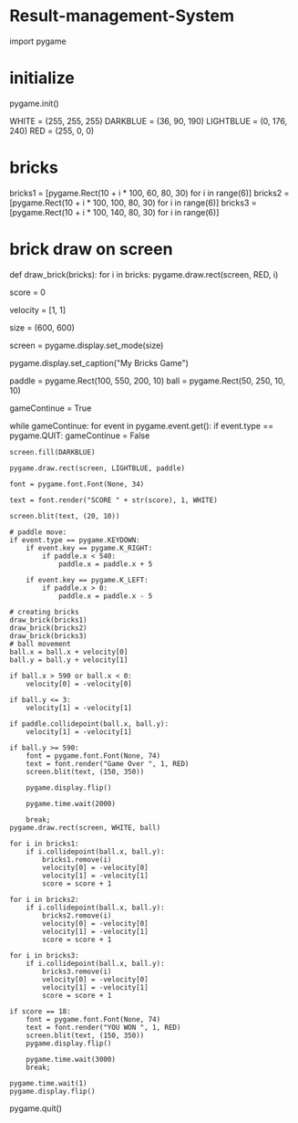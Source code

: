 # Result-management-System
import pygame

# initialize
pygame.init()

WHITE = (255, 255, 255)
DARKBLUE = (36, 90, 190)
LIGHTBLUE = (0, 176, 240)
RED = (255, 0, 0)

# bricks

bricks1 = [pygame.Rect(10 + i * 100, 60, 80, 30) for i in range(6)]
bricks2 = [pygame.Rect(10 + i * 100, 100, 80, 30) for i in range(6)]
bricks3 = [pygame.Rect(10 + i * 100, 140, 80, 30) for i in range(6)]


# brick draw on screen

def draw_brick(bricks):
    for i in bricks:
        pygame.draw.rect(screen, RED, i)


score = 0

velocity = [1, 1]

size = (600, 600)

screen = pygame.display.set_mode(size)

pygame.display.set_caption("My Bricks Game")

paddle = pygame.Rect(100, 550, 200, 10)
ball = pygame.Rect(50, 250, 10, 10)

gameContinue = True

while gameContinue:
    for event in pygame.event.get():
        if event.type == pygame.QUIT:
            gameContinue = False

    screen.fill(DARKBLUE)

    pygame.draw.rect(screen, LIGHTBLUE, paddle)

    font = pygame.font.Font(None, 34)

    text = font.render("SCORE " + str(score), 1, WHITE)

    screen.blit(text, (20, 10))

    # paddle move:
    if event.type == pygame.KEYDOWN:
        if event.key == pygame.K_RIGHT:
            if paddle.x < 540:
                paddle.x = paddle.x + 5

        if event.key == pygame.K_LEFT:
            if paddle.x > 0:
                paddle.x = paddle.x - 5

    # creating bricks
    draw_brick(bricks1)
    draw_brick(bricks2)
    draw_brick(bricks3)
    # ball movement
    ball.x = ball.x + velocity[0]
    ball.y = ball.y + velocity[1]

    if ball.x > 590 or ball.x < 0:
        velocity[0] = -velocity[0]

    if ball.y <= 3:
        velocity[1] = -velocity[1]

    if paddle.collidepoint(ball.x, ball.y):
        velocity[1] = -velocity[1]

    if ball.y >= 590:
        font = pygame.font.Font(None, 74)
        text = font.render("Game Over ", 1, RED)
        screen.blit(text, (150, 350))

        pygame.display.flip()

        pygame.time.wait(2000)

        break;
    pygame.draw.rect(screen, WHITE, ball)

    for i in bricks1:
        if i.collidepoint(ball.x, ball.y):
            bricks1.remove(i)
            velocity[0] = -velocity[0]
            velocity[1] = -velocity[1]
            score = score + 1

    for i in bricks2:
        if i.collidepoint(ball.x, ball.y):
            bricks2.remove(i)
            velocity[0] = -velocity[0]
            velocity[1] = -velocity[1]
            score = score + 1

    for i in bricks3:
        if i.collidepoint(ball.x, ball.y):
            bricks3.remove(i)
            velocity[0] = -velocity[0]
            velocity[1] = -velocity[1]
            score = score + 1

    if score == 18:
        font = pygame.font.Font(None, 74)
        text = font.render("YOU WON ", 1, RED)
        screen.blit(text, (150, 350))
        pygame.display.flip()

        pygame.time.wait(3000)
        break;

    pygame.time.wait(1)
    pygame.display.flip()

pygame.quit()
